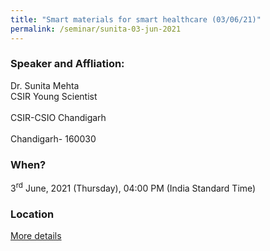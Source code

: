 ```yaml
---
title: "Smart materials for smart healthcare (03/06/21)"
permalink: /seminar/sunita-03-jun-2021
---
```


### Speaker and Affliation:
Dr. Sunita Mehta<br> 
CSIR Young Scientist<br>  
CSIR-CSIO Chandigarh<br>  
Chandigarh- 160030<br>

### When?
3<sup>rd</sup> June, 2021 (Thursday), 04:00 PM (India Standard Time)

### Location
<a href="https://teams.microsoft.com/l/meetup-join/19%3ameeting_ZmIzODI0MmMtY2Y0MS00OWU5LTlkNmItMTMwMTIzNzlmNWQ2%40thread.v2/0?context=%7b%22Tid%22%3a%226f15cd97-f6a7-41e3-b2c5-ad4193976476%22%2c%22Oid%22%3a%2237cbbc90-5847-4c97-858e-f150a9d01371%22%7d" target="_blank">More details</a>


